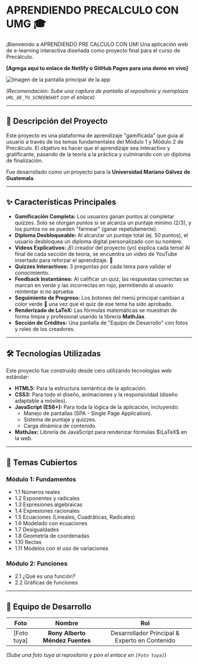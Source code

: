 # APRENDIENDO PRECALCULO CON UMG 🎓

¡Bienvenido a APRENDIENDO PRE CALCULO CON UM! Una aplicación web de e-learning interactiva diseñada como proyecto final para el curso de Precálculo.

**[Agrega aquí tu enlace de Netlify o GitHub Pages para una demo en vivo]**

![Imagen de la pantalla principal de la app](URL_DE_TU_SCREENSHOT)

*(Recomendación: Sube una captura de pantalla al repositorio y reemplaza `URL_DE_TU_SCREENSHOT` con el enlace)*

---

## 🚀 Descripción del Proyecto

Este proyecto es una plataforma de aprendizaje "gamificada" que guía al usuario a través de los temas fundamentales del Módulo 1 y Módulo 2 de Precálculo. El objetivo es hacer que el aprendizaje sea interactivo y gratificante, pasando de la teoría a la práctica y culminando con un diploma de finalización.

Fue desarrollado como un proyecto para la **Universidad Mariano Gálvez de Guatemala**.

---

## ✨ Características Principales

* **Gamificación Completa:** Los usuarios ganan puntos al completar quizzes. Solo se otorgan puntos si se alcanza un puntaje mínimo (2/3), y los puntos no se pueden "farmear" (ganar repetidamente).
* **Diploma Desbloqueable:** Al alcanzar un puntaje total (ej. 50 puntos), el usuario desbloquea un diploma digital personalizado con su nombre.
* **Videos Explicativos:** ¡El creador del proyecto (yo) explica cada tema! Al final de cada sección de teoría, se encuentra un video de YouTube insertado para reforzar el aprendizaje. 🎥
* **Quizzes Interactivos:** 3 preguntas por cada tema para validar el conocimiento.
* **Feedback Instantáneo:** Al calificar un quiz, las respuestas correctas se marcan en verde y las incorrectas en rojo, permitiendo al usuario reintentar si no aprueba.
* **Seguimiento de Progreso:** Los botones del menú principal cambian a color verde 💚 una vez que el quiz de ese tema ha sido aprobado.
* **Renderizado de LaTeX:** Las fórmulas matemáticas se muestran de forma limpia y profesional usando la librería **MathJax**.
* **Sección de Créditos:** Una pantalla de "Equipo de Desarrollo" con fotos y roles de los creadores.

---

## 🛠️ Tecnologías Utilizadas

Este proyecto fue construido desde cero utilizando tecnologías web estándar:

* **HTML5:** Para la estructura semántica de la aplicación.
* **CSS3:** Para todo el diseño, animaciones y la responsividad (diseño adaptable a móviles).
* **JavaScript (ES6+):** Para toda la lógica de la aplicación, incluyendo:
    * Manejo de pantallas (SPA - Single Page Application).
    * Sistema de puntaje y quizzes.
    * Carga dinámica de contenido.
* **MathJax:** Librería de JavaScript para renderizar fórmulas $\LaTeX$ en la web.

---

## 🧠 Temas Cubiertos

### Módulo 1: Fundamentos
* 1.1 Números reales
* 1.2 Exponentes y radicales
* 1.3 Expresiones algebraicas
* 1.4 Expresiones racionales
* 1.5 Ecuaciones (Lineales, Cuadráticas, Radicales)
* 1.6 Modelado con ecuaciones
* 1.7 Desigualdades
* 1.8 Geometría de coordenadas
* 1.10 Rectas
* 1.11 Modelos con el uso de variaciones

### Módulo 2: Funciones
* 2.1 ¿Qué es una función?
* 2.2 Gráficas de funciones

---

## 👥 Equipo de Desarrollo

| Foto | Nombre | Rol |
| :---: | :---: | :---: |
| [Foto tuya] | **Rony Alberto Méndez Fuentes** | Desarrollador Principal & Experto en Contenido |

*(Sube una foto tuya al repositorio y pon el enlace en `[Foto tuya]`)*
